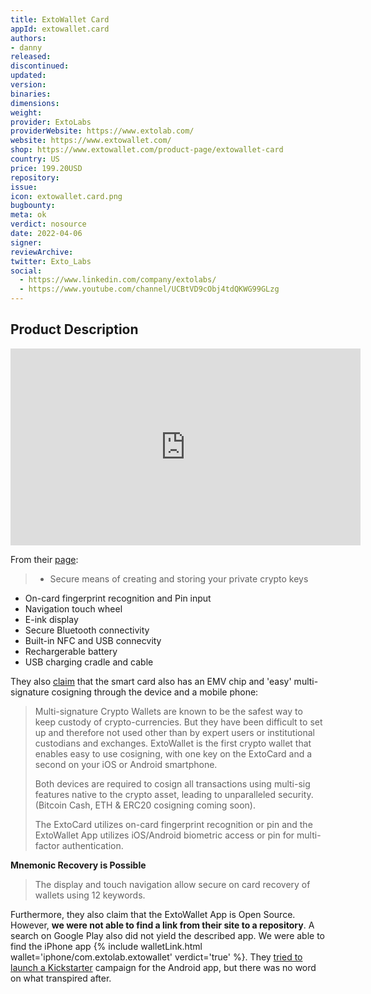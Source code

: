 ```yaml
---
title: ExtoWallet Card
appId: extowallet.card
authors:
- danny
released: 
discontinued: 
updated: 
version: 
binaries: 
dimensions:
weight: 
provider: ExtoLabs
providerWebsite: https://www.extolab.com/
website: https://www.extowallet.com/
shop: https://www.extowallet.com/product-page/extowallet-card
country: US
price: 199.20USD
repository: 
issue: 
icon: extowallet.card.png
bugbounty: 
meta: ok
verdict: nosource
date: 2022-04-06
signer: 
reviewArchive: 
twitter: Exto_Labs
social:
  - https://www.linkedin.com/company/extolabs/
  - https://www.youtube.com/channel/UCBtVD9cObj4tdQKWG99GLzg
---
```


## Product Description

<iframe width="560" height="315" src="https://www.youtube.com/embed/72ulnmiD8ZI" title="YouTube video player" frameborder="0" allow="accelerometer; autoplay; clipboard-write; encrypted-media; gyroscope; picture-in-picture" allowfullscreen></iframe><br />

From their [page](https://www.extowallet.com/product-page/extowallet-card):

> - Secure means of creating and storing your private crypto keys
- On-card fingerprint recognition and Pin input
- Navigation touch wheel
- E-ink display 
- Secure Bluetooth connectivity
- Built-in NFC and USB connecvity
- Rechargerable battery
- USB charging cradle and cable

They also [claim](https://www.extowallet.com/) that the smart card also has an EMV chip and 'easy' multi-signature cosigning through the device and a mobile phone: 

> Multi-signature Crypto Wallets are known to be the safest way to keep custody of crypto-currencies. But they have been difficult to set up and therefore not used other than by expert users or institutional custodians and exchanges. ExtoWallet is the first crypto wallet that enables easy to use cosigning, with one key on the ExtoCard and a second on your iOS or Android smartphone.
>
> Both devices are required to cosign all transactions using multi-sig features native to the crypto asset, leading to unparalleled security. (Bitcoin Cash, ETH & ERC20 cosigning coming soon).
>
> The ExtoCard utilizes on-card fingerprint recognition or pin and the ExtoWallet App utilizes iOS/Android biometric access or pin for multi-factor authentication. 

**Mnemonic Recovery is Possible** 

> The display and touch navigation allow secure on card recovery of wallets using 12 keywords.

Furthermore, they also claim that the ExtoWallet App is Open Source. However, **we were not able to find a link from their site to a repository**. A search on Google Play also did not yield the described app. We were able to find the iPhone app {% include walletLink.html wallet='iphone/com.extolab.extowallet' verdict='true' %}. They [tried to launch a Kickstarter](https://twitter.com/Exto_Labs/status/1303431396044800004) campaign for the Android app, but there was no word on what transpired after. 

